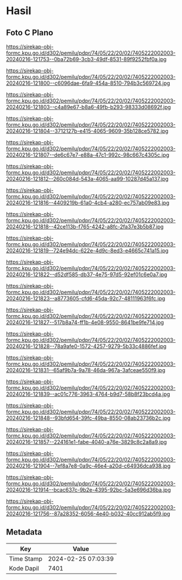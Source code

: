 # Hasil

## Foto C Plano

https://sirekap-obj-formc.kpu.go.id/d302/pemilu/pdpr/74/05/22/20/02/7405222002003-20240216-121753--0ba72b69-3cb3-49df-8531-89f9252fbf0a.jpg

https://sirekap-obj-formc.kpu.go.id/d302/pemilu/pdpr/74/05/22/20/02/7405222002003-20240216-121800--c6096dae-6fa9-454a-8510-794b3c569724.jpg

https://sirekap-obj-formc.kpu.go.id/d302/pemilu/pdpr/74/05/22/20/02/7405222002003-20240216-121803--c4a89e67-b8a6-49fb-b293-98333d08692f.jpg

https://sirekap-obj-formc.kpu.go.id/d302/pemilu/pdpr/74/05/22/20/02/7405222002003-20240216-121804--3712127b-e415-4065-9609-35b128ce5782.jpg

https://sirekap-obj-formc.kpu.go.id/d302/pemilu/pdpr/74/05/22/20/02/7405222002003-20240216-121807--de6c67e7-e88a-47c1-992c-98c667c4305c.jpg

https://sirekap-obj-formc.kpu.go.id/d302/pemilu/pdpr/74/05/22/20/02/7405222002003-20240216-121812--260c084d-543a-4065-aa99-10287d45a137.jpg

https://sirekap-obj-formc.kpu.go.id/d302/pemilu/pdpr/74/05/22/20/02/7405222002003-20240216-121816--4409219b-61a0-4cb4-a280-ec757ab09e83.jpg

https://sirekap-obj-formc.kpu.go.id/d302/pemilu/pdpr/74/05/22/20/02/7405222002003-20240216-121818--42ce113b-f765-4242-a8fc-2fa37e3b5b87.jpg

https://sirekap-obj-formc.kpu.go.id/d302/pemilu/pdpr/74/05/22/20/02/7405222002003-20240216-121819--724e94dc-622e-4d9c-8ed3-e4665c741a15.jpg

https://sirekap-obj-formc.kpu.go.id/d302/pemilu/pdpr/74/05/22/20/02/7405222002003-20240216-121822--d52df585-db37-4e75-97d5-92ef01c6e0a7.jpg

https://sirekap-obj-formc.kpu.go.id/d302/pemilu/pdpr/74/05/22/20/02/7405222002003-20240216-121823--a8773605-cfd6-45da-92c7-48111963f6fc.jpg

https://sirekap-obj-formc.kpu.go.id/d302/pemilu/pdpr/74/05/22/20/02/7405222002003-20240216-121827--517b8a74-ff1b-4e08-9550-8641be9fe714.jpg

https://sirekap-obj-formc.kpu.go.id/d302/pemilu/pdpr/74/05/22/20/02/7405222002003-20240216-121828--78a9afe0-1572-4257-9279-5b33c4886fef.jpg

https://sirekap-obj-formc.kpu.go.id/d302/pemilu/pdpr/74/05/22/20/02/7405222002003-20240216-121831--65af9b7a-9a78-46da-967a-3afceae550f9.jpg

https://sirekap-obj-formc.kpu.go.id/d302/pemilu/pdpr/74/05/22/20/02/7405222002003-20240216-121839--ac01c776-3963-4764-b9d7-58b8f23bcd4a.jpg

https://sirekap-obj-formc.kpu.go.id/d302/pemilu/pdpr/74/05/22/20/02/7405222002003-20240216-121848--93bfd654-39fc-49ba-8550-08ab23736b2c.jpg

https://sirekap-obj-formc.kpu.go.id/d302/pemilu/pdpr/74/05/22/20/02/7405222002003-20240216-121857--224161e1-fabe-4040-a76e-3829c8c2a8a9.jpg

https://sirekap-obj-formc.kpu.go.id/d302/pemilu/pdpr/74/05/22/20/02/7405222002003-20240216-121904--7ef8a7e8-0a9c-46e4-a20d-c64936dca938.jpg

https://sirekap-obj-formc.kpu.go.id/d302/pemilu/pdpr/74/05/22/20/02/7405222002003-20240216-121914--bcac637c-9b2e-4395-92bc-5a3e696d36ba.jpg

https://sirekap-obj-formc.kpu.go.id/d302/pemilu/pdpr/74/05/22/20/02/7405222002003-20240216-121756--87a28352-6056-4e40-b032-40cc912ab5f9.jpg


## Metadata

| Key        | Value               |
| ---------- | ------------------- |
| Time Stamp | 2024-02-25 07:03:39 |
| Kode Dapil | 7401                |




